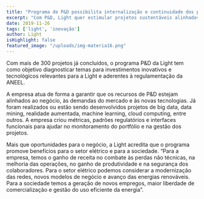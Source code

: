 ```yaml
---
title: "Programa de P&D possibilita internalização e continuidade dos projetos"
excerpt: "Com P&D, Light quer estimular projetos sustentáveis alinhados à estratégia da empresa e às demandas do mercado."
date: 2019-11-26
tags: ['light', 'inovação']
author: Light
isHighlight: false
featured_image: "/uploads/img-materia16.png"
---
```


Com mais de 300 projetos já concluídos, o programa P&D da Light tem como objetivo diagnosticar temas para investimentos inovativos e tecnológicos relevantes para a Light e aderentes à regulamentação da ANEEL.

A empresa atua de forma a garantir que os recursos de P&D estejam alinhados ao negócio, às demandas do mercado e às novas tecnologias. Já foram realizados ou estão sendo desenvolvidos projetos de big data, data mining, realidade aumentada, machine learning, cloud computing, entre outros. A empresa criou métricas, padrões regulatórios e interfaces funcionais para ajudar no monitoramento do portfólio e na gestão dos projetos.

Mais que oportunidades para o negócio, a Light acredita que o programa promove benefícios para o setor elétrico e para a sociedade. “Para a empresa, temos o ganho de receita no combate às perdas não técnicas, na melhoria das operações, no ganho de produtividade e na segurança dos colaboradores. Para o setor elétrico podemos considerar a modernização das redes, novos modelos de negócio e avanço das energias renováveis. Para a sociedade temos a geração de novos empregos, maior liberdade de comercialização e gestão do uso eficiente da energia”.
